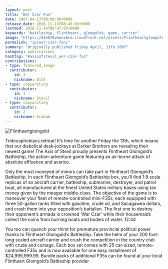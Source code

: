 ```yaml
---
layout: post
title: "War Czar Fun"
date: 2007-04-13T00:00:00+0000
release_date: 2016-11-16T08:45:03+0000
lastmod: 2016-11-16T08:47:03+0000
keywords: "battleship, flintheart, glomgolds, game, carrier"
image: "https://d3e878vmunx8cm.cloudfront.net/assets/Flintheartglomgold.jpg"
permalink: "/p/war-czar-fun/"
summary: "Originally published Friday April, 13th 2007"
category: publications
hashtag: "#axisofstevil_war-czar-fun"
contributions:
- type: featured_image
  contributor:
    id: 3
    nickname: Dick
- type: copywriting
  contributor:
    id: 1
    nickname: Stevil
- type: copywriting
  contributor:
    id: 2
    nickname: Graham
---
```


[id_1]: https://d3e878vmunx8cm.cloudfront.net/assets/Flintheartglomgold.jpg "Flintheartglomgold"

![Flintheartglomgold][id_1]

Tridecaphobiacs retreat! It’s time for another Friday the 13th, which means that our diabolical desk-jockeys at Darker Brothers are revealing their newest game! The Axis of Stevil proudly presents Flintheart Glomgold’s Battleship, the action-adventure game featuring an air-borne attack of absolute affluence and avarice.

Only the most moneyed of minors can take part in Flintheart Glomgold’s Battleship. In each Flintheart Glomgold’s Battleship box, you’ll find 1:8 scale replicas of an aircraft carrier, battleship, submarine, destroyer, and patrol boat, all manufactured at the finest United States military bases using tax money given by the meager middle-class. The objective of the game is to maneuver your fleet of remote-controlled mini-F35s, each equipped with three 50-gallon tanks filled with gasoline, crude oil, and Sacagawea dollars, and crash them into your opposition’s battalion. The first one to destroy their opponent’s armada is crowned ‘War Czar’ while their housemaids collect the coins from burning boats and bodies of water.
12:44

You too can quench your thirst for premature provincial political power thanks to Flintheart Glomgold’s Battleship. Take the helm of your 200 foot-long scaled aircraft carrier and crush the competition in the country club with crude and coinage. Each box set comes with 25 car-sized, remote-controlled F35s and is now available for one easy installment of $24,999,999.99. Bundle packs of additional F35s can be found at your local Flintheart Glomgold’s Battleship provider
